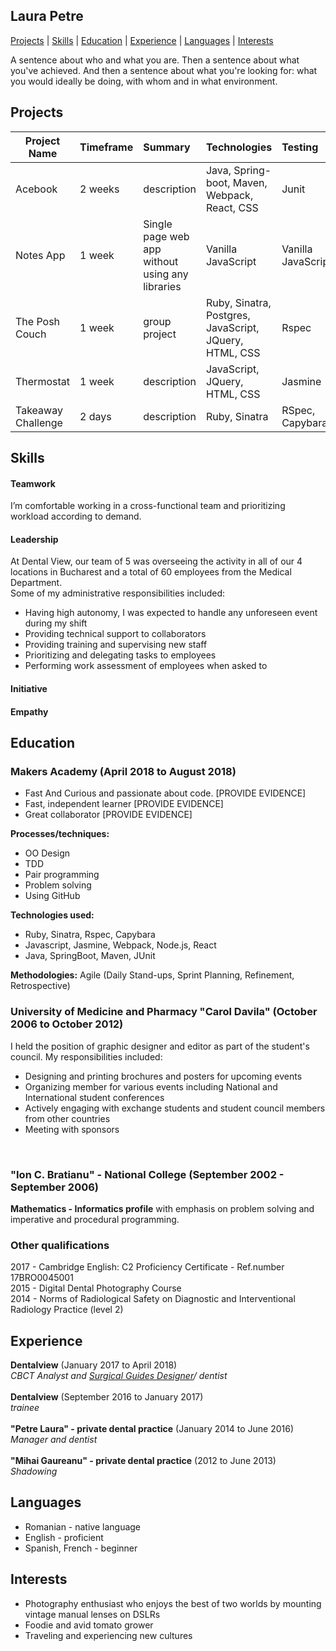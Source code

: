 ## Laura Petre

[Projects](#projects) | [Skills](#skills) | [Education](#education) | [Experience](#experience) | [Languages](#languages) |  [Interests](#interests)  

A sentence about who and what you are. Then a sentence about what you've achieved. And then a sentence about what you're looking for: what you would ideally be doing, with whom and in what environment.

## Projects

| Project Name        | Timeframe      | Summary                                                   | Technologies   | Testing |
| --------------------- |:--------- |:----------------------------------------------------------- | :------------- | :-------|
| Acebook    | 2 weeks | description |Java, Spring-boot, Maven, Webpack, React, CSS | Junit         |
| Notes App     | 1 week| Single page web app without using any libraries | Vanilla JavaScript | Vanilla JavaScript |
| The Posh Couch    | 1 week | group project |Ruby, Sinatra, Postgres, JavaScript, JQuery, HTML, CSS | Rspec         |
| Thermostat    | 1 week | description |JavaScript, JQuery, HTML, CSS | Jasmine         |
| Takeaway Challenge     | 2 days | description       | Ruby, Sinatra          | RSpec, Capybara |

## Skills

#### Teamwork
I’m comfortable working in a cross-functional team and prioritizing workload according to demand.

#### Leadership
At Dental View, our team of 5 was overseeing the activity in all of our 4 locations in Bucharest and a total of 60 employees from the Medical Department.<br>
Some of my administrative responsibilities included:
    <ul>
      <li>Having high autonomy, I was expected to handle any unforeseen event during my shift</li>
      <li>Providing technical support to collaborators</li>
      <li>Providing training and supervising new staff </li>
      <li>Prioritizing and delegating tasks to employees</li>
      <li>Performing work assessment of employees when asked to</li>
    </ul>
    
#### Initiative    

#### Empathy

## Education

### Makers Academy (April 2018 to August 2018)

- Fast And Curious and passionate about code. [PROVIDE EVIDENCE]
- Fast, independent learner [PROVIDE EVIDENCE]
- Great collaborator [PROVIDE EVIDENCE]


**Processes/techniques:**
  <ul>
    <li>OO Design</li>
    <li>TDD</li>
    <li>Pair programming</li>
    <li>Problem solving</li>
    <li> Using GitHub</li>
  </ul>

**Technologies used:**
  <ul>  
   <li> Ruby, Sinatra, Rspec, Capybara </li>
   <li> Javascript, Jasmine, Webpack, Node.js, React </li>
   <li> Java, SpringBoot, Maven, JUnit</li>
  </ul>

**Methodologies:** Agile (Daily Stand-ups, Sprint Planning, Refinement, Retrospective)<br>

### University of Medicine and Pharmacy  "Carol Davila" (October 2006 to October 2012)
I held the position of graphic designer and editor as part of the student's council. My responsibilities included:
<ul>
  <li> Designing and printing brochures and posters for upcoming events </li>
  <li> Organizing member for various events including National and International student conferences</li>
  <li> Actively engaging with exchange students and student council members from other countries</li>
  <li> Meeting with sponsors</li>
</ul><br>
  

### "Ion C. Bratianu" - National College (September 2002 - September 2006)
**Mathematics - Informatics profile** with emphasis on problem solving and imperative and procedural programming. 

### Other qualifications
2017 - Cambridge English: C2 Proficiency Certificate - Ref.number 17BRO0045001<br>
2015 - Digital Dental Photography Course<br>
2014 - Norms of Radiological Safety on Diagnostic and Interventional Radiology Practice (level 2)<br>

## Experience

**Dentalview** (January 2017 to April 2018)    
*CBCT Analyst and [Surgical Guides Designer](https://www.youtube.com/watch?v=ydyDkiQ3Iyo)/ dentist*  <br><br>
**Dentalview** (September 2016 to January 2017)    
*trainee* <br><br>
**"Petre Laura" - private dental practice** (January 2014 to June 2016)   
*Manager and dentist*  <br><br>
**"Mihai Gaureanu" - private dental practice** (2012 to June 2013)   
*Shadowing*

## Languages
<ul>
    <li>Romanian - native language</li>
    <li>English - proficient</li>
    <li>Spanish, French - beginner</li>
</ul>  

## Interests
<ul>
  <li>Photography enthusiast who enjoys the best of two worlds by mounting vintage manual lenses on DSLRs </li>
  <li>Foodie and avid tomato grower</li>
  <li>Traveling and experiencing new cultures</li>
</ul>  


